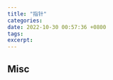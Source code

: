 ```yaml
---
title: "指针"
categories: 
date: 2022-10-30 00:57:36 +0800
tags: 
excerpt: 
---
```













## Misc


